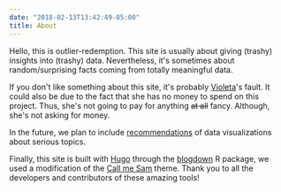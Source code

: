 ```yaml
---
date: "2018-02-13T13:42:49-05:00"
title: About
---
```


Hello, this is outlier-redemption. This site is usually about giving (trashy) insights into (trashy) data. Nevertheless, it's sometimes about random/surprising facts coming from totally meaningful data.

If you don't like something about this site, it's probably [Violeta](https://twitter.com/violetrzn)'s fault. It could also be due to the fact that she has no money to spend on this project. Thus, she's not going to pay for anything ~~at all~~ fancy. Although, she's not asking for money. 

In the future, we plan to include [recommendations](/recommendations) of data visualizations about serious topics.   

Finally, this site is built with [Hugo](https://gohugo.io/) through the [blogdown](https://bookdown.org/yihui/blogdown/) R package, we used a modification of the [Call me Sam](https://github.com/victoriadrake/hugo-theme-sam/) theme. Thank you to all the developers and contributors of these amazing tools!

